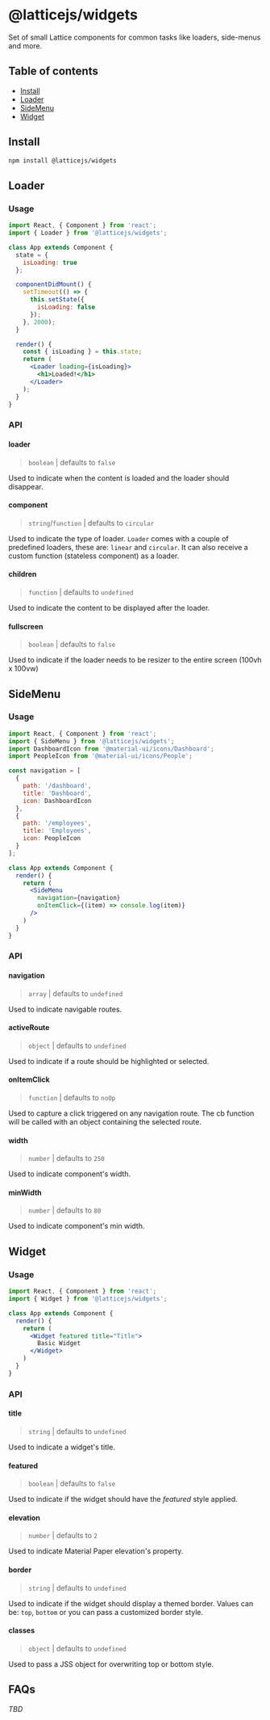 # @latticejs/widgets

Set of small Lattice components for common tasks like loaders, side-menus and more.

## Table of contents

- [Install](#install)
- [Loader](#loader)
- [SideMenu](#sidemenu)
- [Widget](#widget)

## <a name="install"></a>Install

```bash
npm install @latticejs/widgets
```

## <a name="loader"></a>Loader

### Usage

```jsx
import React, { Component } from 'react';
import { Loader } from '@latticejs/widgets';

class App extends Component {
  state = {
    isLoading: true
  };

  componentDidMount() {
    setTimeout(() => {
      this.setState({
        isLoading: false
      });
    }, 2000);
  }

  render() {
    const { isLoading } = this.state;
    return (
      <Loader loading={isLoading}>
        <h1>Loaded!</h1>
      </Loader>
    );
  }
}
```

### API

#### loader

> `boolean` | defaults to `false`

Used to indicate when the content is loaded and the loader should disappear.

#### component

> `string`/`function` | defaults to `circular`

Used to indicate the type of loader. `Loader` comes with a couple of predefined loaders, these are: `linear` and `circular`. It can also receive a custom function (stateless component) as a loader.

#### children

> `function` | defaults to `undefined`

Used to indicate the content to be displayed after the loader.

#### fullscreen

> `boolean` | defaults to `false`

Used to indicate if the loader needs to be resizer to the entire screen (100vh x 100vw)

## <a name="sidemenu"></a>SideMenu

### Usage

```jsx
import React, { Component } from 'react';
import { SideMenu } from '@latticejs/widgets';
import DashboardIcon from '@material-ui/icons/Dashboard';
import PeopleIcon from '@material-ui/icons/People';

const navigation = [
  {
    path: '/dashboard',
    title: 'Dashboard',
    icon: DashboardIcon
  },
  {
    path: '/employees',
    title: 'Employees',
    icon: PeopleIcon
  }
];

class App extends Component {
  render() {
    return (
      <SideMenu
        navigation={navigation}
        onItemClick={(item) => console.log(item)}
      />
    )
  }
}
```

### API

#### navigation

> `array` | defaults to `undefined`

Used to indicate navigable routes.

#### activeRoute

> `object` | defaults to `undefined`

Used to indicate if a route should be highlighted or selected.

#### onItemClick

> `function` | defaults to `noOp`

Used to capture a click triggered on any navigation route. The cb function will be called with an object containing the selected route.

#### width

> `number` | defaults to `250`

Used to indicate component's width.

#### minWidth

> `number` | defaults to `80`

Used to indicate component's min width.

## <a name="widget"></a>Widget

### Usage

```jsx
import React, { Component } from 'react';
import { Widget } from '@latticejs/widgets';

class App extends Component {
  render() {
    return (
      <Widget featured title="Title">
        Basic Widget
      </Widget>
    )
  }
}
```

### API

#### title

> `string` | defaults to `undefined`

Used to indicate a widget's title.


#### featured

> `boolean` | defaults to `false`

Used to indicate if the widget should have the _featured_ style applied.

#### elevation

> `number` | defaults to `2`

Used to indicate Material Paper elevation's property.

#### border

> `string` | defaults to `undefined`

Used to indicate if the widget should display a themed border. Values can be: `top`, `bottom` or you can pass a customized border style.

#### classes

> `object` | defaults to `undefined`

Used to pass a JSS object for overwriting top or bottom style.


## FAQs

_TBD_
